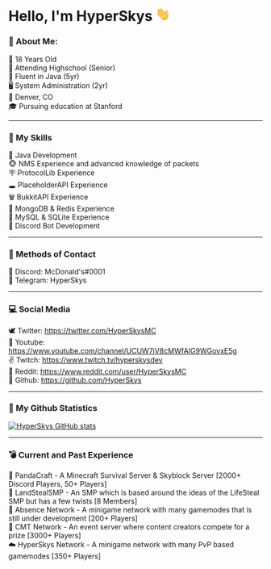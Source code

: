 # Hello, I'm HyperSkys <img src=https://raw.githubusercontent.com/HyperSkys/HyperSkys/main/assets/hi.gif width="29px">
### 💪 About Me:

🔞 18 Years Old                                                            
📘 Attending Highschool (Senior)                                                            
🏮 Fluent in Java (5yr)                                                            
🖥️ System Administration (2yr)                                                            
📌 Denver, CO                                                            
🎓 Pursuing education at Stanford                                                            

---
### 🎳 My Skills

🦷 Java Development                                                                                            
🐵 NMS Experience and advanced knowledge of packets                                                                                            
🪧 ProtocolLib Experience                                                                                            
🕳️ PlaceholderAPI Experience                                                                                            
🗑️ BukkitAPI Experience                                                                                            
📅 MongoDB & Redis Experience                                                                                            
🚯 MySQL & SQLite Experience                                                                                            
🍼 Discord Bot Development                                                                                            

---
### 📱 Methods of Contact

🌽 Discord: McDonald's#0001                                                                                            
🔭 Telegram: HyperSkys                                                                                            

---
### 💻 Social Media

🕊️ Twitter: https://twitter.com/HyperSkysMC                                                                                            
🎥 Youtube: https://www.youtube.com/channel/UCUW7jV8cMWfAIG9WGovxE5g                                                                                                         
✌️ Twitch: https://www.twitch.tv/hyperskysdev                                                                      
🍒 Reddit: https://www.reddit.com/user/HyperSkysMC                                   
🦑 Github: https://github.com/HyperSkys                                

---
### 🌟 My Github Statistics
[![HyperSkys GitHub stats](https://github-readme-stats.vercel.app/api?username=hyperskys&count_private=true&show_icons=true&theme=dark)](https://github.com/anuraghazra/github-readme-stats)

---
### 💣 Current and Past Experience
🐼 PandaCraft - A Minecraft Survival Server & Skyblock Server [2000+ Discord Players, 50+ Players]                                                              
🥷 LandStealSMP - An SMP which is based around the ideas of the LifeSteal SMP but has a few twists [8 Members]                                                              
🧽 Absence Network - A minigame network with many gamemodes that is still under development [200+ Players]                                                              
🎉 CMT Network - An event server where content creators compete for a prize [3000+ Players]                                                              
☁️ HyperSkys Network - A minigame network with many PvP based gamemodes [350+ Players]                                                              
